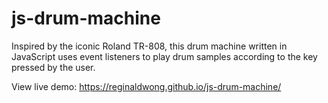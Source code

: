 #   js-drum-machine
Inspired by the iconic Roland TR-808, this drum machine written in JavaScript uses event listeners to play drum samples according to the key pressed by the user.

View live demo: https://reginaldwong.github.io/js-drum-machine/